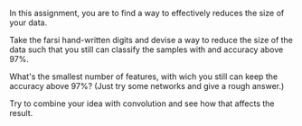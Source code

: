 In this assignment, you are to find a way to effectively reduces the size of your data.

Take the farsi hand-written digits and devise a way to reduce the size of the data such that you still can classify the samples with and accuracy above 97%. 

What's the smallest number of features, with wich you still can keep the accuracy above 97%? (Just try some networks and give a rough answer.)

Try to combine your idea with convolution and see how that affects the result. 

